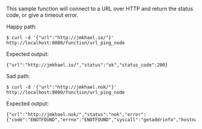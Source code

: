 This sample function will connect to a URL over HTTP and return the status code, or give a timeout error.

Happy path:
```
$ curl -d '{"url":"http://jmkhael.io/"}' http://localhost:8080/function/url_ping_node
```

Expected output:
```
{"url":"http://jmkhael.io/","status":"ok","status_code":200}
```

Sad path:
```
$ curl -d '{"url":"http://jmkhael.nok/"}' http://localhost:8080/function/url_ping_node
```

Expected output:
```
{"url":"http://jmkhael.nok/","status":"nok","error":{"code":"ENOTFOUND","errno":"ENOTFOUND","syscall":"getaddrinfo","hostname":"jmkhael.nok","host":"jmkhael.nok","port":80}}
```
